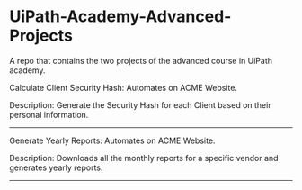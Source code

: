# UiPath-Academy-Advanced-Projects
A repo that contains the two projects of the advanced course in UiPath academy.


Calculate Client Security Hash: Automates on ACME Website.

Description: Generate the Security Hash for each Client based on their personal information.

________________________________________________________________________________________________________


Generate Yearly Reports: Automates on ACME Website.

Description: Downloads all the monthly reports for a specific vendor and generates yearly reports.

________________________________________________________________________________________________________